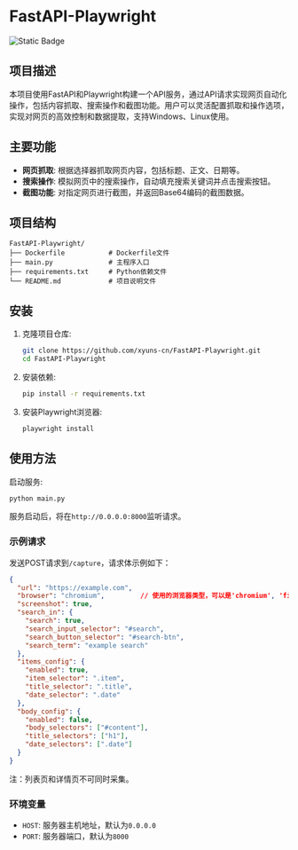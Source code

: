 # FastAPI-Playwright

![Static Badge](https://img.shields.io/badge/Python-3.9-blue?logo=Python)

## 项目描述

本项目使用FastAPI和Playwright构建一个API服务，通过API请求实现网页自动化操作，包括内容抓取、搜索操作和截图功能。用户可以灵活配置抓取和操作选项，实现对网页的高效控制和数据提取，支持Windows、Linux使用。

## 主要功能

- **网页抓取**: 根据选择器抓取网页内容，包括标题、正文、日期等。
- **搜索操作**: 模拟网页中的搜索操作，自动填充搜索关键词并点击搜索按钮。
- **截图功能**: 对指定网页进行截图，并返回Base64编码的截图数据。

## 项目结构

```
FastAPI-Playwright/
├── Dockerfile           # Dockerfile文件
├── main.py              # 主程序入口
├── requirements.txt     # Python依赖文件
└── README.md            # 项目说明文件
```

## 安装

1. 克隆项目仓库:
    ```sh
    git clone https://github.com/xyuns-cn/FastAPI-Playwright.git
    cd FastAPI-Playwright
    ```

2. 安装依赖:
    ```sh
    pip install -r requirements.txt
    ```

3. 安装Playwright浏览器:
    ```sh
    playwright install
    ```

## 使用方法

启动服务:
```sh
python main.py
```

服务启动后，将在`http://0.0.0.0:8000`监听请求。

### 示例请求

发送POST请求到`/capture`，请求体示例如下：
```json
{
  "url": "https://example.com",
  "browser": "chromium",         // 使用的浏览器类型，可以是'chromium', 'firefox', 或 'webkit'
  "screenshot": true,
  "search_in": {
    "search": true,
    "search_input_selector": "#search",
    "search_button_selector": "#search-btn",
    "search_term": "example search"
  },
  "items_config": {
    "enabled": true,
    "item_selector": ".item",
    "title_selector": ".title",
    "date_selector": ".date"
  },
  "body_config": {
    "enabled": false,
    "body_selectors": ["#content"],
    "title_selectors": ["h1"],
    "date_selectors": [".date"]
  }
}
```
注：列表页和详情页不可同时采集。

### 环境变量

- `HOST`: 服务器主机地址，默认为`0.0.0.0`
- `PORT`: 服务器端口，默认为`8000`

